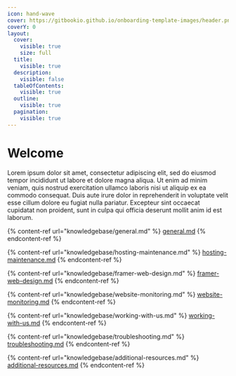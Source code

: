 ```yaml
---
icon: hand-wave
cover: https://gitbookio.github.io/onboarding-template-images/header.png
coverY: 0
layout:
  cover:
    visible: true
    size: full
  title:
    visible: true
  description:
    visible: false
  tableOfContents:
    visible: true
  outline:
    visible: true
  pagination:
    visible: true
---
```


# Welcome

Lorem ipsum dolor sit amet, consectetur adipiscing elit, sed do eiusmod tempor incididunt ut labore et dolore magna aliqua. Ut enim ad minim veniam, quis nostrud exercitation ullamco laboris nisi ut aliquip ex ea commodo consequat. Duis aute irure dolor in reprehenderit in voluptate velit esse cillum dolore eu fugiat nulla pariatur. Excepteur sint occaecat cupidatat non proident, sunt in culpa qui officia deserunt mollit anim id est laborum.

{% content-ref url="knowledgebase/general.md" %}
[general.md](knowledgebase/general.md)
{% endcontent-ref %}

{% content-ref url="knowledgebase/hosting-maintenance.md" %}
[hosting-maintenance.md](knowledgebase/hosting-maintenance.md)
{% endcontent-ref %}

{% content-ref url="knowledgebase/framer-web-design.md" %}
[framer-web-design.md](knowledgebase/framer-web-design.md)
{% endcontent-ref %}

{% content-ref url="knowledgebase/website-monitoring.md" %}
[website-monitoring.md](knowledgebase/website-monitoring.md)
{% endcontent-ref %}

{% content-ref url="knowledgebase/working-with-us.md" %}
[working-with-us.md](knowledgebase/working-with-us.md)
{% endcontent-ref %}

{% content-ref url="knowledgebase/troubleshooting.md" %}
[troubleshooting.md](knowledgebase/troubleshooting.md)
{% endcontent-ref %}

{% content-ref url="knowledgebase/additional-resources.md" %}
[additional-resources.md](knowledgebase/additional-resources.md)
{% endcontent-ref %}
